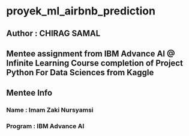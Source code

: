 # proyek_ml_airbnb_prediction
## Author : CHIRAG SAMAL

Mentee assignment from IBM Advance AI @ Infinite Learning
Course completion of Project Python For Data Sciences from Kaggle
----

## Mentee Info
### Name : Imam Zaki Nursyamsi
### Program : IBM Advance AI

